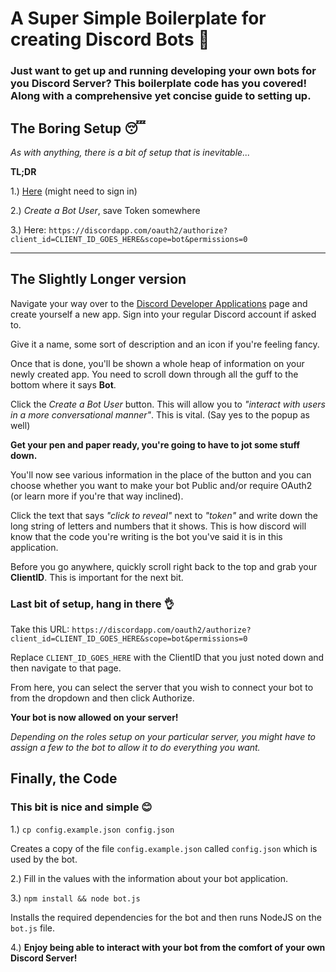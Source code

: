 # A Super Simple Boilerplate for creating Discord Bots 🤖

### Just want to get up and running developing your own bots for you Discord Server? This boilerplate code has you covered! Along with a comprehensive yet concise guide to setting up.

## The Boring Setup 😴
*As with anything, there is a bit of setup that is inevitable...*

**TL;DR**

1.) [Here](https://discordapp.com/developers/applications/me) (might need to sign in)

2.) *Create a Bot User*, save Token somewhere

3.) Here: `https://discordapp.com/oauth2/authorize?client_id=CLIENT_ID_GOES_HERE&scope=bot&permissions=0`

---

## The Slightly Longer version

Navigate your way over to the [Discord Developer Applications](https://discordapp.com/developers/applications/me) page and create yourself a new app. Sign into your regular Discord account if asked to.

Give it a name, some sort of description and an icon if you're feeling fancy.

Once that is done, you'll be shown a whole heap of information on your newly created app. You need to scroll down through all the guff to the bottom where it says **Bot**.

Click the *Create a Bot User* button. This will allow you to *"interact with users in a more conversational manner"*. This is vital. (Say yes to the popup as well)

**Get your pen and paper ready, you're going to have to jot some stuff down.**

You'll now see various information in the place of the button and you can choose whether you want to make your bot Public and/or require OAuth2 (or learn more if you're that way inclined).

Click the text that says *"click to reveal"* next to *"token"* and write down the long string of letters and numbers that it shows. This is how discord will know that the code you're writing is the bot you've said it is in this application.

Before you go anywhere, quickly scroll right back to the top and grab your **ClientID**. This is important for the next bit.

### Last bit of setup, hang in there 👌

Take this URL: `https://discordapp.com/oauth2/authorize?client_id=CLIENT_ID_GOES_HERE&scope=bot&permissions=0`

Replace `CLIENT_ID_GOES_HERE` with the ClientID that you just noted down and then navigate to that page.

From here, you can select the server that you wish to connect your bot to from the dropdown and then click Authorize.

**Your bot is now allowed on your server!**

*Depending on the roles setup on your particular server, you might have to assign a few to the bot to allow it to do everything you want.*

## Finally, the Code
### This bit is nice and simple 😊

1.) `cp config.example.json config.json`

Creates a copy of the file `config.example.json` called `config.json` which is used by the bot.

2.) Fill in the values with the information about your bot application.

3.) `npm install && node bot.js`

Installs the required dependencies for the bot and then runs NodeJS on the `bot.js` file.

4.) **Enjoy being able to interact with your bot from the comfort of your own Discord Server!**
